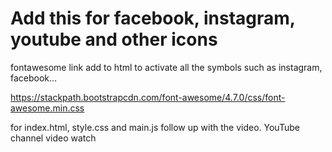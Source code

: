 # Add this for facebook, instagram, youtube and other icons 
fontawesome link add to html to activate all the symbols such as instagram, facebook...

https://stackpath.bootstrapcdn.com/font-awesome/4.7.0/css/font-awesome.min.css


for index.html, style.css and main.js follow up with the video.
 YouTube channel video watch 
 
